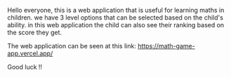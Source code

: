 Hello everyone, this is a web application that is useful for learning maths in children. we have 3 level options that can be selected based on the child's ability. in this web application the child can also see their ranking based on the score they get. 

The web application can be seen at this link: https://math-game-app.vercel.app/

Good luck !!
